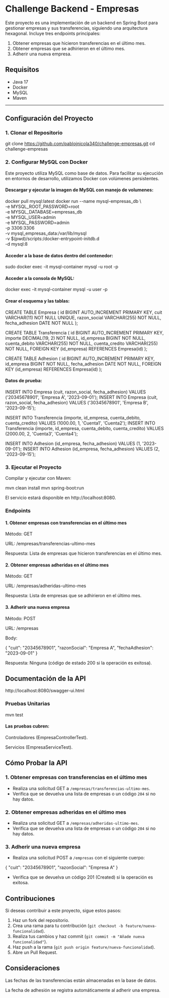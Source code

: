 # Challenge Backend - Empresas

Este proyecto es una implementación de un backend en Spring Boot para gestionar empresas y sus transferencias, siguiendo una arquitectura hexagonal. Incluye tres endpoints principales:
1. Obtener empresas que hicieron transferencias en el último mes.
2. Obtener empresas que se adhirieron en el último mes.
3. Adherir una nueva empresa.

## Requisitos

- Java 17
- Docker
- MySQL
- Maven

---

## Configuración del Proyecto

### 1. Clonar el Repositorio

git clone https://github.com/pablojnicola340/challenge-empresas.git
cd challenge-empresas

### 2. Configurar MySQL con Docker

Este proyecto utiliza MySQL como base de datos. Para facilitar su ejecución en entornos de desarrollo, utilizamos Docker con volúmenes persistentes.

#### Descargar y ejecutar la imagen de MySQL con manejo de volumenes:

 docker pull mysql:latest 
 docker run --name mysql-empresas_db \  
 -e MYSQL_ROOT_PASSWORD=root \
 -e MYSQL_DATABASE=empresas_db \
 -e MYSQL_USER=admin \
 -e MYSQL_PASSWORD=admin \
 -p 3306:3306 \
 -v mysql_empresas_data:/var/lib/mysql \
 -v $(pwd)/scripts:/docker-entrypoint-initdb.d \
 -d mysql:8

#### Acceder a la base de datos dentro del contenedor:

sudo docker exec -it mysql-container mysql -u root -p

#### Acceder a la consola de MySQL:

docker exec -it mysql-container mysql -u user -p

#### Crear el esquema y las tablas:

CREATE TABLE Empresa (
    id BIGINT AUTO_INCREMENT PRIMARY KEY,
    cuit VARCHAR(11) NOT NULL UNIQUE,
    razon_social VARCHAR(255) NOT NULL,
    fecha_adhesion DATE NOT NULL
);

CREATE TABLE Transferencia (
    id BIGINT AUTO_INCREMENT PRIMARY KEY,
    importe DECIMAL(19, 2) NOT NULL,
    id_empresa BIGINT NOT NULL,
    cuenta_debito VARCHAR(255) NOT NULL,
    cuenta_credito VARCHAR(255) NOT NULL,
    FOREIGN KEY (id_empresa) REFERENCES Empresa(id)
);

CREATE TABLE Adhesion (
    id BIGINT AUTO_INCREMENT PRIMARY KEY,
    id_empresa BIGINT NOT NULL,
    fecha_adhesion DATE NOT NULL,
    FOREIGN KEY (id_empresa) REFERENCES Empresa(id)
);

#### Datos de prueba:

INSERT INTO Empresa (cuit, razon_social, fecha_adhesion) VALUES ('20345678901', 'Empresa A', '2023-09-01');
INSERT INTO Empresa (cuit, razon_social, fecha_adhesion) VALUES ('30345678901', 'Empresa B', '2023-09-15');

INSERT INTO Transferencia (importe, id_empresa, cuenta_debito, cuenta_credito) VALUES (1000.00, 1, 'Cuenta1', 'Cuenta2');
INSERT INTO Transferencia (importe, id_empresa, cuenta_debito, cuenta_credito) VALUES (2000.00, 2, 'Cuenta3', 'Cuenta4');

INSERT INTO Adhesion (id_empresa, fecha_adhesion) VALUES (1, '2023-09-01');
INSERT INTO Adhesion (id_empresa, fecha_adhesion) VALUES (2, '2023-09-15');

### 3. Ejecutar el Proyecto
Compilar y ejecutar con Maven:

mvn clean install
mvn spring-boot:run

El servicio estará disponible en http://localhost:8080.

### Endpoints
#### 1. Obtener empresas con transferencias en el último mes
Método: GET

URL: /empresas/transferencias-ultimo-mes

Respuesta: Lista de empresas que hicieron transferencias en el último mes.

#### 2. Obtener empresas adheridas en el último mes
Método: GET

URL: /empresas/adheridas-ultimo-mes

Respuesta: Lista de empresas que se adhirieron en el último mes.

#### 3. Adherir una nueva empresa
Método: POST

URL: /empresas

Body:

{
  "cuit": "20345678901",
  "razonSocial": "Empresa A",
  "fechaAdhesion": "2023-09-01"
}

Respuesta: Ninguna (código de estado 200 si la operación es exitosa).

## Documentación de la API

http://localhost:8080/swagger-ui.html

### Pruebas Unitarias

mvn test

#### Las pruebas cubren:

Controladores (EmpresaControllerTest).

Servicios (EmpresaServiceTest).

## Cómo Probar la API

### 1. Obtener empresas con transferencias en el último mes

- Realiza una solicitud GET a `/empresas/transferencias-ultimo-mes`.
- Verifica que se devuelva una lista de empresas o un código `204` si no hay datos.

### 2. Obtener empresas adheridas en el último mes

- Realiza una solicitud GET a `/empresas/adheridas-ultimo-mes`.
- Verifica que se devuelva una lista de empresas o un código `204` si no hay datos.

### 3. Adherir una nueva empresa

- Realiza una solicitud POST a `/empresas` con el siguiente cuerpo:

{
  "cuit": "20345678901",
  "razonSocial": "Empresa A"
}

- Verifica que se devuelva un código 201 (Created) si la operación es exitosa.

## Contribuciones

Si deseas contribuir a este proyecto, sigue estos pasos:

1. Haz un fork del repositorio.
2. Crea una rama para tu contribución (`git checkout -b feature/nueva-funcionalidad`).
3. Realiza tus cambios y haz commit (`git commit -m "Añade nueva funcionalidad"`).
4. Haz push a la rama (`git push origin feature/nueva-funcionalidad`).
5. Abre un Pull Request.

## Consideraciones

Las fechas de las transferencias están almacenadas en la base de datos.

La fecha de adhesión se registra automáticamente al adherir una empresa.
